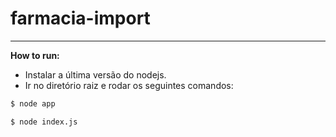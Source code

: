 # farmacia-import


----------


**How to run:**

 - Instalar a última versão do nodejs.
 - Ir no diretório raiz e rodar os seguintes comandos:


```sh
$ node app
```
```sh
$ node index.js
```
